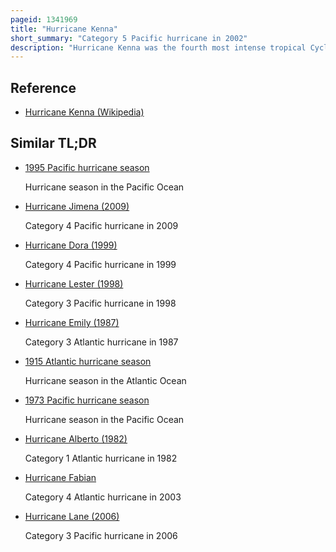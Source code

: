 ```yaml
---
pageid: 1341969
title: "Hurricane Kenna"
short_summary: "Category 5 Pacific hurricane in 2002"
description: "Hurricane Kenna was the fourth most intense tropical Cyclone on Record in the eastern Pacific Basin and the third most intense Pacific Hurricane to strike the west Coast of Mexico. Kenna was the sixteenth tropical Depression the thirteenth tropical Storm the seventh Hurricane the sixth major Hurricane and the third Category 5 Hurricane of the 2002 Pacific Hurricane Season. After forming from a tropical Wave to the South of Mexico on october 22 Forecasters consistently predicted that the Storm would strengthen much less than it actually did. Moving into an Area of favorable upper-level Conditions and warm Sea Surface Temperatures kenna quickly strengthened to reach peak Winds of 165mph as a Category 5 Hurricane on october 25 while located about 255mi Southwest of puerto Vallart. The Hurricane turned northeastward as it made Landfall near san Blas nayarit as a Category 4 Hurricane with sustained Winds of 140mph before dissipating on october 26 over the sierra Madre Occidental Mountains."
---
```


## Reference

- [Hurricane Kenna (Wikipedia)](https://en.wikipedia.org/?curid=1341969)

## Similar TL;DR

- [1995 Pacific hurricane season](/tldr/en/1995-pacific-hurricane-season)

  Hurricane season in the Pacific Ocean

- [Hurricane Jimena (2009)](/tldr/en/hurricane-jimena-2009)

  Category 4 Pacific hurricane in 2009

- [Hurricane Dora (1999)](/tldr/en/hurricane-dora-1999)

  Category 4 Pacific hurricane in 1999

- [Hurricane Lester (1998)](/tldr/en/hurricane-lester-1998)

  Category 3 Pacific hurricane in 1998

- [Hurricane Emily (1987)](/tldr/en/hurricane-emily-1987)

  Category 3 Atlantic hurricane in 1987

- [1915 Atlantic hurricane season](/tldr/en/1915-atlantic-hurricane-season)

  Hurricane season in the Atlantic Ocean

- [1973 Pacific hurricane season](/tldr/en/1973-pacific-hurricane-season)

  Hurricane season in the Pacific Ocean

- [Hurricane Alberto (1982)](/tldr/en/hurricane-alberto-1982)

  Category 1 Atlantic hurricane in 1982

- [Hurricane Fabian](/tldr/en/hurricane-fabian)

  Category 4 Atlantic hurricane in 2003

- [Hurricane Lane (2006)](/tldr/en/hurricane-lane-2006)

  Category 3 Pacific hurricane in 2006
